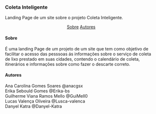 <h3>Coleta Inteligente</h3>
<p>Landing Page de um site sobre o projeto Coleta Inteligente.</p>

<p align="center">
  <a href="#Sobre">Sobre</a>
  <a href="#Autores">Autores</a>
</p>

<h4>Sobre</h4>
<p>É uma landing Page de um projeto de um site que tem como objetivo de facilitar o acesso das pesssoas ás informações sobre o serviço de coleta de lixo prestado em suas cidades, contendo o calendário de coleta, itinerários e informações sobre como fazer o descarte correto.</p>

<h4>Autores</h4>
Ana Carolina Gomes Soares @anacgsx <br>
Erika Sebould Gomes @Erika-bs <br>
Guilherme Viana Ramos Mello @GuiMell0 <br>
Lucas Valença Oliveira @Lusca-valenca <br>
Danyel Katra @Danyel-Katra
